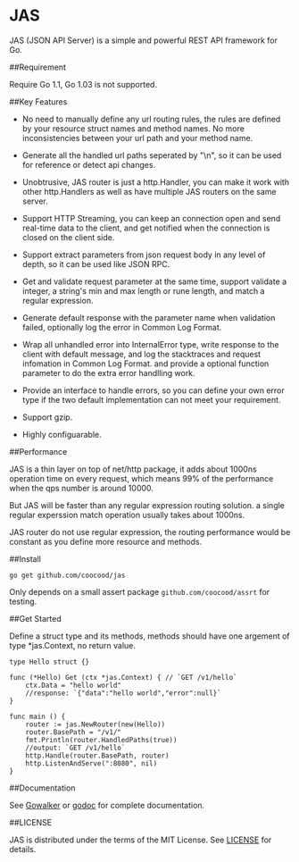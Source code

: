 JAS
===

JAS (JSON API Server) is a simple and powerful REST API framework for Go.

##Requirement

Require Go 1.1, Go 1.03 is not supported.

##Key Features

* No need to manually define any url routing rules, the rules are defined by your resource struct names and method names.
No more inconsistencies between your url path and your method name.

* Generate all the handled url paths seperated by "\n", so it can be used for reference or detect api changes.

* Unobtrusive, JAS router is just a http.Handler, you can make it work with other http.Handlers as well as have multiple JAS routers on the same server.

* Support HTTP Streaming, you can keep an connection open and send real-time data to the client, and get notified when the connection is closed on the client side.

* Support extract parameters from json request body in any level of depth, so it can be used like JSON RPC.

* Get and validate request parameter at the same time, support validate a integer, a string's min and max length or rune length, and match a regular expression.

* Generate default response with the parameter name when validation failed, optionally log the error in Common Log Format.

* Wrap all unhandled error into InternalError type, write response to the client with default message, and log the stacktraces and request infomation in Common Log Format.
and provide a optional function parameter to do the extra error handlling work.

* Provide an interface to handle errors, so you can define your own error type if the two default implementation can not meet your requirement.

* Support gzip.

* Highly configuarable.

##Performance

JAS is a thin layer on top of net/http package, it adds about 1000ns operation time on every request, which means 99% of the performance when the qps number is around 10000.

But JAS will be faster than any regular expression routing solution. a single regular experssion match operation usually takes about 1000ns.

JAS router do not use regular expression, the routing performance would be constant as you define more resource and methods.

##Install

    go get github.com/coocood/jas

Only depends on a small assert package `github.com/coocood/assrt` for testing.

##Get Started

Define a struct type and its methods, methods should have one argement of type *jas.Context, no return value.

    type Hello struct {}

    func (*Hello) Get (ctx *jas.Context) { // `GET /v1/hello`
    	ctx.Data = "hello world"
    	//response: `{"data":"hello world","error":null}`
    }

    func main () {
        router := jas.NewRouter(new(Hello))
        router.BasePath = "/v1/"
        fmt.Println(router.HandledPaths(true))
        //output: `GET /v1/hello`
        http.Handle(router.BasePath, router)
        http.ListenAndServe(":8080", nil)
    }


##Documentation

See [Gowalker](http://gowalker.org/github.com/coocood/jas) or [godoc](http://godoc.org/github.com/coocood/jas) for complete documentation.

##LICENSE

JAS is distributed under the terms of the MIT License. See [LICENSE](https://github.com/coocood/jas/blob/master/LICENSE) for details.